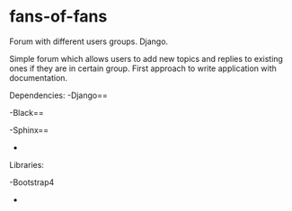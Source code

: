 # fans-of-fans
Forum with different users groups.  Django.

Simple forum which allows users to add new topics and replies to existing ones if they are in certain group. 
First approach to write application with documentation.

Dependencies:
-Django==

-Black==

-Sphinx==

-

Libraries:

-Bootstrap4

-
